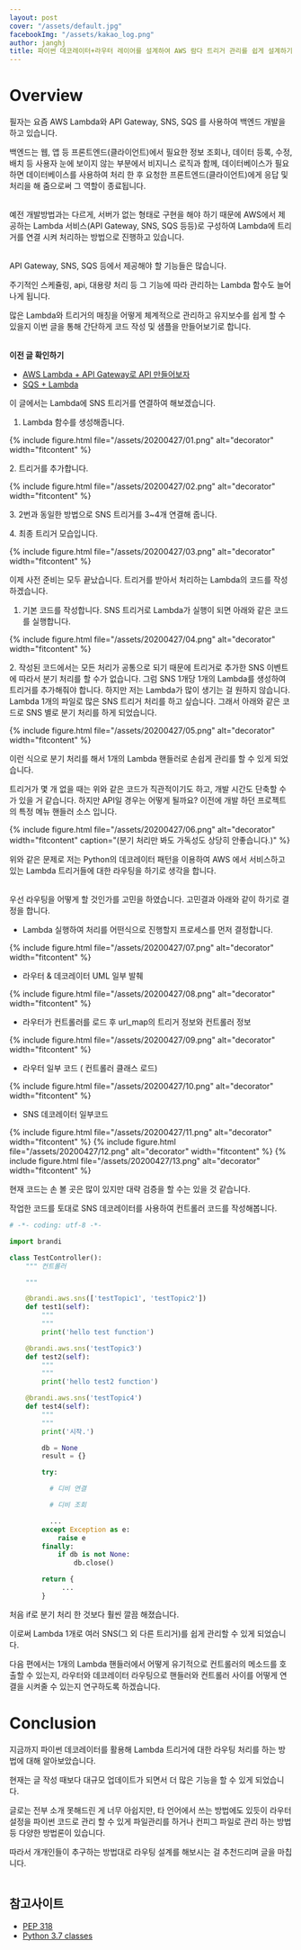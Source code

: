 ```yaml
---
layout: post
cover: "/assets/default.jpg"
facebookImg: "/assets/kakao_log.png"
author: janghj
title: 파이썬 데코레이터+라우터 레이어를 설계하여 AWS 람다 트리거 관리를 쉽게 설계하기
---
```


# Overview

필자는 요즘 AWS Lambda와 API Gateway, SNS, SQS 를 사용하여 백엔드 개발을 하고 있습니다.

백엔드는 웹, 앱 등 프론트엔드(클라이언트)에서 필요한 정보 조회나, 데이터 등록, 수정, 배치 등 사용자 눈에 보이지 않는 부분에서 비지니스 로직과 함께, 데이터베이스가 필요하면 데이터베이스를 사용하여 처리 한 후 요청한 프론트엔드(클라이언트)에게 응답 및 처리을 해 줌으로써 그 역할이 종료됩니다.
<br /><br />

예전 개발방법과는 다르게, 서버가 없는 형태로 구현을 해야 하기 때문에 AWS에서 제공하는 Lambda 서비스(API Gateway, SNS, SQS 등등)로 구성하여 Lambda에 트리거를 연결 시켜 처리하는 방법으로 진행하고 있습니다.
<br /><br />

API Gateway, SNS, SQS 등에서 제공해야 할 기능들은 많습니다.

주기적인 스케쥴링, api, 대용량 처리 등 그 기능에 따라 관리하는 Lambda 함수도 늘어나게 됩니다.

많은 Lambda와 트리거의 매칭을 어떻게 체계적으로 관리하고 유지보수를 쉽게 할 수 있을지 이번 글을 통해 간단하게 코드 작성 및 샘플을 만들어보기로 합니다.
<br /><br />

**이전 글 확인하기**

- [AWS Lambda + API Gateway로 API 만들어보자](http://labs.brandi.co.kr/2018/07/31/kwakjs.html)
- [SQS + Lambda](http://labs.brandi.co.kr/2018/02/16/leesg.html)

이 글에서는 Lambda에 SNS 트리거를 연결하여 해보겠습니다.

1. Lambda 함수를 생성해줍니다.

{% include figure.html file="/assets/20200427/01.png" alt="decorator" width="fitcontent" %}
<br />

2\. 트리거를 추가합니다.

{% include figure.html file="/assets/20200427/02.png" alt="decorator" width="fitcontent" %}
<br />

3\. 2번과 동일한 방법으로 SNS 트리거를 3~4개 연결해 줍니다.

4\. 최종 트리거 모습입니다.

{% include figure.html file="/assets/20200427/03.png" alt="decorator" width="fitcontent" %}
<br />

이제 사전 준비는 모두 끝났습니다. 트리거를 받아서 처리하는 Lambda의 코드를 작성하겠습니다.

1. 기본 코드를 작성합니다.  SNS 트리거로 Lambda가 실행이 되면 아래와 같은 코드를 실행합니다.

{% include figure.html file="/assets/20200427/04.png" alt="decorator" width="fitcontent" %}
<br />

2\. 작성된 코드에서는 모든 처리가 공통으로 되기 때문에 트리거로 추가한 SNS 이벤트에 따라서 분기 처리를
<span class="indent">할 수가 없습니다.</span>
<span class="indent">그럼 SNS 1개당 1개의 Lambda를 생성하여 트리거를 추가해줘야 합니다. 하지만 저는 Lambda가 많이 생기는 걸 원하지 않습니다. Lambda 1개의 파일로 많은 SNS 트리거 처리를 하고 싶습니다.</span>
<span class="indent">그래서 아래와 같은 코드로 SNS 별로 분기 처리를 하게 되었습니다.</span>

{% include figure.html file="/assets/20200427/05.png" alt="decorator" width="fitcontent" %}
<br />

이런 식으로 분기 처리를 해서 1개의 Lambda 핸들러로 손쉽게 관리를 할 수 있게 되었습니다.

트리거가 몇 개 없을 때는 위와 같은 코드가 직관적이기도 하고, 개발 시간도 단축할 수 가 있을 거 같습니다.
하지만 API일 경우는 어떻게 될까요? 이전에 개발 하던 프로젝트의 특정 메뉴 핸들러 소스 입니다.

{% include figure.html file="/assets/20200427/06.png" alt="decorator" width="fitcontent" caption="(분기 처리만 봐도 가독성도 상당히 안좋습니다.)" %}
<br />

위와 같은 문제로 저는 Python의 데코레이터 패턴을 이용하여 AWS 에서 서비스하고 있는 Lambda 트리거들에 대한 라우팅을 하기로 생각을 합니다.
<br /><br />

우선 라우팅을 어떻게 할 것인가를 고민을 하였습니다. 고민결과 아래와 같이 하기로 결정을 합니다.

- Lambda 실행하여 처리를 어떤식으로 진행할지 프로세스를 먼저 결정합니다.

{% include figure.html file="/assets/20200427/07.png" alt="decorator" width="fitcontent" %}
<br />

- 라우터 & 데코레이터 UML 일부 발췌

{% include figure.html file="/assets/20200427/08.png" alt="decorator" width="fitcontent" %}
<br />

- 라우터가 컨트롤러를 로드 후 url_map의 트리거 정보와 컨트롤러 정보

{% include figure.html file="/assets/20200427/09.png" alt="decorator" width="fitcontent" %}
<br />

- 라우터 일부 코드 ( 컨트롤러 클래스 로드)

{% include figure.html file="/assets/20200427/10.png" alt="decorator" width="fitcontent" %}
<br />

- SNS 데코레이터 일부코드

{% include figure.html file="/assets/20200427/11.png" alt="decorator" width="fitcontent" %}
{% include figure.html file="/assets/20200427/12.png" alt="decorator" width="fitcontent" %}
{% include figure.html file="/assets/20200427/13.png" alt="decorator" width="fitcontent" %}
<br />

현재 코드는 손 볼 곳은 많이 있지만 대략 검증을 할 수는 있을 것 같습니다.

작업한 코드를 토대로 SNS 데코레이터를 사용하여 컨트롤러 코드를 작성해봅니다.

```python
# -*- coding: utf-8 -*-

import brandi

class TestController():
    """ 컨트롤러

    """

    @brandi.aws.sns(['testTopic1', 'testTopic2'])
    def test1(self):
        """
        """
        print('hello test function')

    @brandi.aws.sns('testTopic3')
    def test2(self):
        """
        """
        print('hello test2 function')

    @brandi.aws.sns('testTopic4')
    def test4(self):
        """
        """
        print('시작.')

        db = None
        result = {}

        try:

          # 디비 연결

          # 디비 조회

          ...
        except Exception as e:
            raise e
        finally:
            if db is not None:
                db.close()

        return {
             ...
        }
```

처음 if로 분기 처리 한 것보다 훨씬 깔끔 해졌습니다.

이로써 Lambda 1개로 여러 SNS(그 외 다른 트리거)를 쉽게 관리할 수 있게 되었습니다.

다음 편에서는 1개의 Lambda 핸들러에서 어떻게 유기적으로 컨트롤러의 메소드를 호출할 수 있는지, 라우터와 데코레이터 라우팅으로 핸들러와 컨트롤러 사이를 어떻게 연결을 시켜줄 수 있는지 연구하도록 하겠습니다.

# Conclusion

지금까지 파이썬 데코레이터를 활용해 Lambda 트리거에 대한 라우팅 처리를 하는 방법에 대해 알아보았습니다.

현재는 글 작성 때보다 대규모 업데이트가 되면서 더 많은 기능을 할 수 있게 되었습니다.

글로는 전부 소개 못해드린 게 너무 아쉽지만, 타 언어에서 쓰는 방법에도 있듯이 라우터 설정을 파이썬 코드로 관리 할 수 있게 파일관리를 하거나 컨피그 파일로 관리 하는 방법 등 다양한 방법론이 있습니다.

따라서 개개인들이 추구하는 방법대로 라우팅 설계를 해보시는 걸 추천드리며 글을 마칩니다.
<br /><br />

## 참고사이트

- [PEP 318](https://www.python.org/dev/peps/pep-0318/)
- [Python 3.7 classes](https://docs.python.org/3.7/tutorial/classes.html)
